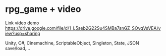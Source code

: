 # rpg_game + video
Link video demo
https://drive.google.com/file/d/1_L5seb2G22Su4SMBa7snGZ_SOvqVsVEA/view?usp=sharing

Unity, C#, Cinemachine, ScriptableObject, Singleton, State, JSON save/load,...
